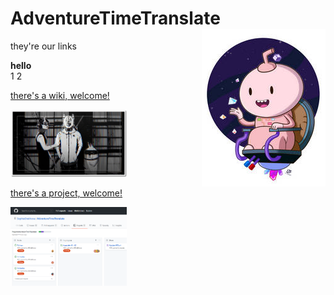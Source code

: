 # AdventureTimeTranslate <img align="right" src="/img/016.jpg">
they're our links  

**hello**  
1  2

[there's a wiki, welcome!](https://github.com/SophiaOrekhova/AdventureTimeTranslate/wiki)

<img src="img/009_1.jpg" width="37%"></img>


[there's a project, welcome!](https://github.com/SophiaOrekhova/AdventureTimeTranslate/projects/2)

<img src="img/projects1.png" width="37%"></img>    

